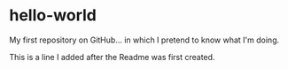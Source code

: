 # hello-world
My first repository on GitHub... in which I pretend to know what I'm doing. 

This is a line I added after the Readme was first created. 
